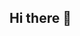 ## Hi there 👋



<!-- [![Anurag's GitHub stats](https://github-readme-stats.vercel.app/api?username=haole2k4&show_icons=true&theme=tokyonight)](https://github.com/anuraghazra/github-readme-stats) -->
